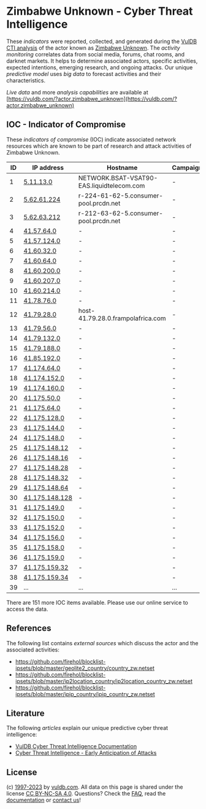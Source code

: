 # Zimbabwe Unknown - Cyber Threat Intelligence

These _indicators_ were reported, collected, and generated during the [VulDB CTI analysis](https://vuldb.com/?kb.cti) of the actor known as [Zimbabwe Unknown](https://vuldb.com/?actor.zimbabwe_unknown). The _activity monitoring_ correlates data from social media, forums, chat rooms, and darknet markets. It helps to determine associated actors, specific activities, expected intentions, emerging research, and ongoing attacks. Our unique _predictive model_ uses _big data_ to forecast activities and their characteristics.

_Live data_ and more _analysis capabilities_ are available at [https://vuldb.com/?actor.zimbabwe_unknown](https://vuldb.com/?actor.zimbabwe_unknown)

## IOC - Indicator of Compromise

These _indicators of compromise_ (IOC) indicate associated network resources which are known to be part of research and attack activities of Zimbabwe Unknown.

ID | IP address | Hostname | Campaign | Confidence
-- | ---------- | -------- | -------- | ----------
1 | [5.11.13.0](https://vuldb.com/?ip.5.11.13.0) | NETWORK.BSAT-VSAT90-EAS.liquidtelecom.com | - | High
2 | [5.62.61.224](https://vuldb.com/?ip.5.62.61.224) | r-224-61-62-5.consumer-pool.prcdn.net | - | High
3 | [5.62.63.212](https://vuldb.com/?ip.5.62.63.212) | r-212-63-62-5.consumer-pool.prcdn.net | - | High
4 | [41.57.64.0](https://vuldb.com/?ip.41.57.64.0) | - | - | High
5 | [41.57.124.0](https://vuldb.com/?ip.41.57.124.0) | - | - | High
6 | [41.60.32.0](https://vuldb.com/?ip.41.60.32.0) | - | - | High
7 | [41.60.64.0](https://vuldb.com/?ip.41.60.64.0) | - | - | High
8 | [41.60.200.0](https://vuldb.com/?ip.41.60.200.0) | - | - | High
9 | [41.60.207.0](https://vuldb.com/?ip.41.60.207.0) | - | - | High
10 | [41.60.214.0](https://vuldb.com/?ip.41.60.214.0) | - | - | High
11 | [41.78.76.0](https://vuldb.com/?ip.41.78.76.0) | - | - | High
12 | [41.79.28.0](https://vuldb.com/?ip.41.79.28.0) | host-41.79.28.0.frampolafrica.com | - | High
13 | [41.79.56.0](https://vuldb.com/?ip.41.79.56.0) | - | - | High
14 | [41.79.132.0](https://vuldb.com/?ip.41.79.132.0) | - | - | High
15 | [41.79.188.0](https://vuldb.com/?ip.41.79.188.0) | - | - | High
16 | [41.85.192.0](https://vuldb.com/?ip.41.85.192.0) | - | - | High
17 | [41.174.64.0](https://vuldb.com/?ip.41.174.64.0) | - | - | High
18 | [41.174.152.0](https://vuldb.com/?ip.41.174.152.0) | - | - | High
19 | [41.174.160.0](https://vuldb.com/?ip.41.174.160.0) | - | - | High
20 | [41.175.50.0](https://vuldb.com/?ip.41.175.50.0) | - | - | High
21 | [41.175.64.0](https://vuldb.com/?ip.41.175.64.0) | - | - | High
22 | [41.175.128.0](https://vuldb.com/?ip.41.175.128.0) | - | - | High
23 | [41.175.144.0](https://vuldb.com/?ip.41.175.144.0) | - | - | High
24 | [41.175.148.0](https://vuldb.com/?ip.41.175.148.0) | - | - | High
25 | [41.175.148.12](https://vuldb.com/?ip.41.175.148.12) | - | - | High
26 | [41.175.148.16](https://vuldb.com/?ip.41.175.148.16) | - | - | High
27 | [41.175.148.28](https://vuldb.com/?ip.41.175.148.28) | - | - | High
28 | [41.175.148.32](https://vuldb.com/?ip.41.175.148.32) | - | - | High
29 | [41.175.148.64](https://vuldb.com/?ip.41.175.148.64) | - | - | High
30 | [41.175.148.128](https://vuldb.com/?ip.41.175.148.128) | - | - | High
31 | [41.175.149.0](https://vuldb.com/?ip.41.175.149.0) | - | - | High
32 | [41.175.150.0](https://vuldb.com/?ip.41.175.150.0) | - | - | High
33 | [41.175.152.0](https://vuldb.com/?ip.41.175.152.0) | - | - | High
34 | [41.175.156.0](https://vuldb.com/?ip.41.175.156.0) | - | - | High
35 | [41.175.158.0](https://vuldb.com/?ip.41.175.158.0) | - | - | High
36 | [41.175.159.0](https://vuldb.com/?ip.41.175.159.0) | - | - | High
37 | [41.175.159.32](https://vuldb.com/?ip.41.175.159.32) | - | - | High
38 | [41.175.159.34](https://vuldb.com/?ip.41.175.159.34) | - | - | High
39 | ... | ... | ... | ...

There are 151 more IOC items available. Please use our online service to access the data.

## References

The following list contains _external sources_ which discuss the actor and the associated activities:

* https://github.com/firehol/blocklist-ipsets/blob/master/geolite2_country/country_zw.netset
* https://github.com/firehol/blocklist-ipsets/blob/master/ip2location_country/ip2location_country_zw.netset
* https://github.com/firehol/blocklist-ipsets/blob/master/ipip_country/ipip_country_zw.netset

## Literature

The following _articles_ explain our unique predictive cyber threat intelligence:

* [VulDB Cyber Threat Intelligence Documentation](https://vuldb.com/?kb.cti)
* [Cyber Threat Intelligence - Early Anticipation of Attacks](https://www.scip.ch/en/?labs.20201022)

## License

(c) [1997-2023](https://vuldb.com/?kb.changelog) by [vuldb.com](https://vuldb.com/?kb.about). All data on this page is shared under the license [CC BY-NC-SA 4.0](https://creativecommons.org/licenses/by-nc-sa/4.0/). Questions? Check the [FAQ](https://vuldb.com/?kb.faq), read the [documentation](https://vuldb.com/?kb) or [contact us](https://vuldb.com/?contact)!
